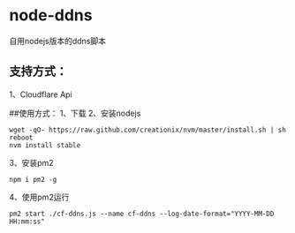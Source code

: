 # node-ddns
自用nodejs版本的ddns脚本  
## 支持方式：  
1、Cloudflare Api

##使用方式：
1、下载
2、安装nodejs
```
wget -qO- https://raw.github.com/creationix/nvm/master/install.sh | sh
reboot
nvm install stable
```
3、安装pm2
```
npm i pm2 -g
```
4、使用pm2运行
```
pm2 start ./cf-ddns.js --name cf-ddns --log-date-format="YYYY-MM-DD HH:mm:ss"
```
